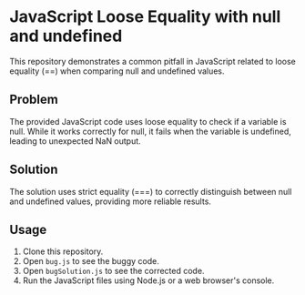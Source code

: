 # JavaScript Loose Equality with null and undefined

This repository demonstrates a common pitfall in JavaScript related to loose equality (==) when comparing null and undefined values.

## Problem

The provided JavaScript code uses loose equality to check if a variable is null. While it works correctly for null, it fails when the variable is undefined, leading to unexpected NaN output.

## Solution

The solution uses strict equality (===) to correctly distinguish between null and undefined values, providing more reliable results.

## Usage

1. Clone this repository.
2. Open `bug.js` to see the buggy code.
3. Open `bugSolution.js` to see the corrected code.
4. Run the JavaScript files using Node.js or a web browser's console.